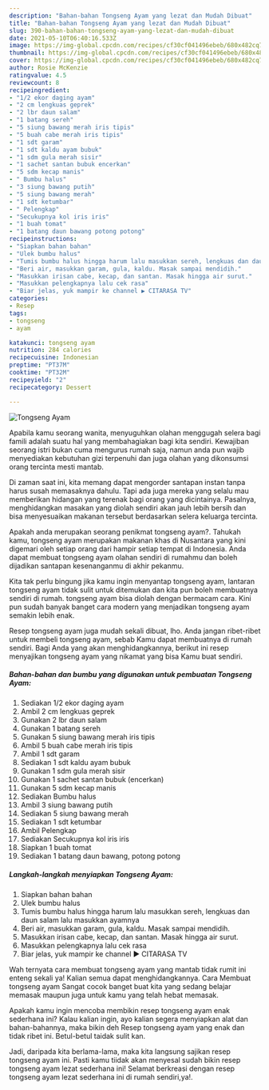 ```yaml
---
description: "Bahan-bahan Tongseng Ayam yang lezat dan Mudah Dibuat"
title: "Bahan-bahan Tongseng Ayam yang lezat dan Mudah Dibuat"
slug: 390-bahan-bahan-tongseng-ayam-yang-lezat-dan-mudah-dibuat
date: 2021-05-10T06:40:16.533Z
image: https://img-global.cpcdn.com/recipes/cf30cf041496ebeb/680x482cq70/tongseng-ayam-foto-resep-utama.jpg
thumbnail: https://img-global.cpcdn.com/recipes/cf30cf041496ebeb/680x482cq70/tongseng-ayam-foto-resep-utama.jpg
cover: https://img-global.cpcdn.com/recipes/cf30cf041496ebeb/680x482cq70/tongseng-ayam-foto-resep-utama.jpg
author: Rosie McKenzie
ratingvalue: 4.5
reviewcount: 8
recipeingredient:
- "1/2 ekor daging ayam"
- "2 cm lengkuas geprek"
- "2 lbr daun salam"
- "1 batang sereh"
- "5 siung bawang merah iris tipis"
- "5 buah cabe merah iris tipis"
- "1 sdt garam"
- "1 sdt kaldu ayam bubuk"
- "1 sdm gula merah sisir"
- "1 sachet santan bubuk encerkan"
- "5 sdm kecap manis"
- " Bumbu halus"
- "3 siung bawang putih"
- "5 siung bawang merah"
- "1 sdt ketumbar"
- " Pelengkap"
- "Secukupnya kol iris iris"
- "1 buah tomat"
- "1 batang daun bawang potong potong"
recipeinstructions:
- "Siapkan bahan bahan"
- "Ulek bumbu halus"
- "Tumis bumbu halus hingga harum lalu masukkan sereh, lengkuas dan daun salam lalu masukkan ayamnya"
- "Beri air, masukkan garam, gula, kaldu. Masak sampai mendidih."
- "Masukkan irisan cabe, kecap, dan santan. Masak hingga air surut."
- "Masukkan pelengkapnya lalu cek rasa"
- "Biar jelas, yuk mampir ke channel ▶️ CITARASA TV"
categories:
- Resep
tags:
- tongseng
- ayam

katakunci: tongseng ayam 
nutrition: 284 calories
recipecuisine: Indonesian
preptime: "PT37M"
cooktime: "PT32M"
recipeyield: "2"
recipecategory: Dessert

---
```



![Tongseng Ayam](https://img-global.cpcdn.com/recipes/cf30cf041496ebeb/680x482cq70/tongseng-ayam-foto-resep-utama.jpg)

Apabila kamu seorang wanita, menyuguhkan olahan menggugah selera bagi famili adalah suatu hal yang membahagiakan bagi kita sendiri. Kewajiban seorang istri bukan cuma mengurus rumah saja, namun anda pun wajib menyediakan kebutuhan gizi terpenuhi dan juga olahan yang dikonsumsi orang tercinta mesti mantab.

Di zaman  saat ini, kita memang dapat mengorder santapan instan tanpa harus susah memasaknya dahulu. Tapi ada juga mereka yang selalu mau memberikan hidangan yang terenak bagi orang yang dicintainya. Pasalnya, menghidangkan masakan yang diolah sendiri akan jauh lebih bersih dan bisa menyesuaikan makanan tersebut berdasarkan selera keluarga tercinta. 



Apakah anda merupakan seorang penikmat tongseng ayam?. Tahukah kamu, tongseng ayam merupakan makanan khas di Nusantara yang kini digemari oleh setiap orang dari hampir setiap tempat di Indonesia. Anda dapat membuat tongseng ayam olahan sendiri di rumahmu dan boleh dijadikan santapan kesenanganmu di akhir pekanmu.

Kita tak perlu bingung jika kamu ingin menyantap tongseng ayam, lantaran tongseng ayam tidak sulit untuk ditemukan dan kita pun boleh membuatnya sendiri di rumah. tongseng ayam bisa diolah dengan bermacam cara. Kini pun sudah banyak banget cara modern yang menjadikan tongseng ayam semakin lebih enak.

Resep tongseng ayam juga mudah sekali dibuat, lho. Anda jangan ribet-ribet untuk membeli tongseng ayam, sebab Kamu dapat membuatnya di rumah sendiri. Bagi Anda yang akan menghidangkannya, berikut ini resep menyajikan tongseng ayam yang nikamat yang bisa Kamu buat sendiri.

<!--inarticleads1-->

##### Bahan-bahan dan bumbu yang digunakan untuk pembuatan Tongseng Ayam:

1. Sediakan 1/2 ekor daging ayam
1. Ambil 2 cm lengkuas geprek
1. Gunakan 2 lbr daun salam
1. Gunakan 1 batang sereh
1. Gunakan 5 siung bawang merah iris tipis
1. Ambil 5 buah cabe merah iris tipis
1. Ambil 1 sdt garam
1. Sediakan 1 sdt kaldu ayam bubuk
1. Gunakan 1 sdm gula merah sisir
1. Gunakan 1 sachet santan bubuk (encerkan)
1. Gunakan 5 sdm kecap manis
1. Sediakan  Bumbu halus
1. Ambil 3 siung bawang putih
1. Sediakan 5 siung bawang merah
1. Sediakan 1 sdt ketumbar
1. Ambil  Pelengkap
1. Sediakan Secukupnya kol iris iris
1. Siapkan 1 buah tomat
1. Sediakan 1 batang daun bawang, potong potong




<!--inarticleads2-->

##### Langkah-langkah menyiapkan Tongseng Ayam:

1. Siapkan bahan bahan
1. Ulek bumbu halus
1. Tumis bumbu halus hingga harum lalu masukkan sereh, lengkuas dan daun salam lalu masukkan ayamnya
1. Beri air, masukkan garam, gula, kaldu. Masak sampai mendidih.
1. Masukkan irisan cabe, kecap, dan santan. Masak hingga air surut.
1. Masukkan pelengkapnya lalu cek rasa
1. Biar jelas, yuk mampir ke channel ▶️ CITARASA TV




Wah ternyata cara membuat tongseng ayam yang mantab tidak rumit ini enteng sekali ya! Kalian semua dapat menghidangkannya. Cara Membuat tongseng ayam Sangat cocok banget buat kita yang sedang belajar memasak maupun juga untuk kamu yang telah hebat memasak.

Apakah kamu ingin mencoba membikin resep tongseng ayam enak sederhana ini? Kalau kalian ingin, ayo kalian segera menyiapkan alat dan bahan-bahannya, maka bikin deh Resep tongseng ayam yang enak dan tidak ribet ini. Betul-betul taidak sulit kan. 

Jadi, daripada kita berlama-lama, maka kita langsung sajikan resep tongseng ayam ini. Pasti kamu tiidak akan menyesal sudah bikin resep tongseng ayam lezat sederhana ini! Selamat berkreasi dengan resep tongseng ayam lezat sederhana ini di rumah sendiri,ya!.

